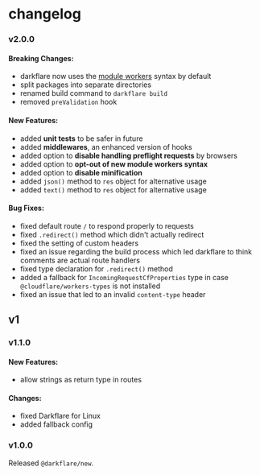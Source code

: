 # changelog

### v2.0.0

#### Breaking Changes:

- darkflare now uses the [module workers](https://developers.cloudflare.com/workers/learning/migrating-to-module-workers/) syntax by default
- split packages into separate directories
- renamed build command to `darkflare build`
- removed `preValidation` hook

#### New Features:

- added **unit tests** to be safer in future
- added **middlewares**, an enhanced version of hooks
- added option to **disable handling preflight requests** by browsers
- added option to **opt-out of new module workers syntax**
- added option to **disable minification**
- added `json()` method to `res` object for alternative usage
- added `text()` method to `res` object for alternative usage

#### Bug Fixes:

- fixed default route `/` to respond properly to requests
- fixed `.redirect()` method which didn't actually redirect
- fixed the setting of custom headers
- fixed an issue regarding the build process which led darkflare to think comments are actual route handlers
- fixed type declaration for `.redirect()` method
- added a fallback for `IncomingRequestCfProperties` type in case `@cloudflare/workers-types` is not installed
- fixed an issue that led to an invalid `content-type` header

## v1

### v1.1.0

#### New Features:

- allow strings as return type in routes

#### Changes:

- fixed Darkflare for Linux
- added fallback config

### v1.0.0

Released `@darkflare/new`.
